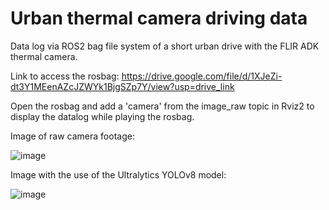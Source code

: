 # Urban thermal camera driving data
Data log via ROS2 bag file system of a short urban drive with the FLIR ADK thermal camera.

Link to access the rosbag:
https://drive.google.com/file/d/1XJeZi-dt3Y1MEenAZcJZWYk1BjgSZp7Y/view?usp=drive_link

Open the rosbag and add a 'camera' from the image_raw topic in Rviz2 to display the datalog while playing the rosbag.

Image of raw camera footage:

![image](https://github.com/user-attachments/assets/280ffe0b-1855-4147-a20d-450f1f9c3a9d)

Image with the use of the Ultralytics YOLOv8 model:

![image](https://github.com/user-attachments/assets/542d075d-ee0f-4e2c-8207-3a80e0cbe0ce)
